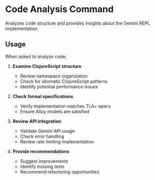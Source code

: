 # Code Analysis Command

Analyzes code structure and provides insights about the Gemini REPL implementation.

## Usage

When asked to analyze code:

1. **Examine ClojureScript structure**
   - Review namespace organization
   - Check for idiomatic ClojureScript patterns
   - Identify potential performance issues

2. **Check formal specifications**
   - Verify implementation matches TLA+ specs
   - Ensure Alloy models are satisfied

3. **Review API integration**
   - Validate Gemini API usage
   - Check error handling
   - Review rate limiting implementation

4. **Provide recommendations**
   - Suggest improvements
   - Identify missing tests
   - Recommend refactoring opportunities
